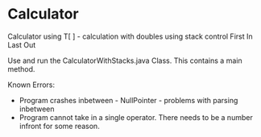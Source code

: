 # Calculator
Calculator using T[ ] - calculation with doubles using stack control First In Last Out

Use and run the CalculatorWithStacks.java Class. This contains a main method.

Known Errors: 
  - Program crashes inbetween - NullPointer - problems with parsing inbetween
  - Program cannot take in a single operator. There needs to be a number infront for some reason.
